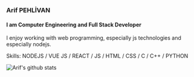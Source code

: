 
### Arif PEHLİVAN
#### I am Computer Engineering and Full Stack Developer
I enjoy working with web programming, especially js technologies and especially nodejs.

Skills: NODEJS / VUE JS / REACT / JS / HTML / CSS / C / C++ / PYTHON

![Arif's github stats](https://github-readme-stats.vercel.app/api?username=arifpehlivan )





